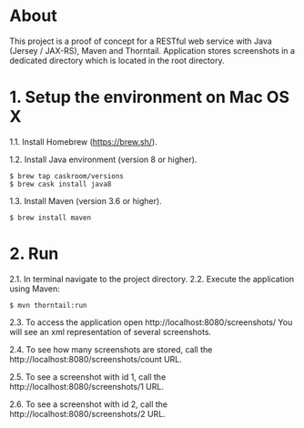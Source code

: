 # About
This project is a proof of concept for a RESTful web service with Java (Jersey / JAX-RS), Maven and Thorntail.
Application stores screenshots in a dedicated directory which is located in the root directory.

# 1. Setup the environment on Mac OS X

1.1. Install Homebrew (https://brew.sh/).

1.2. Install Java environment (version 8 or higher).
  ```
  $ brew tap caskroom/versions
  $ brew cask install java8
  ```

1.3. Install Maven (version 3.6 or higher).
  ```
  $ brew install maven
  ```

# 2. Run

2.1. In terminal navigate to the project directory.
2.2. Execute the application using Maven:
  ```
  $ mvn thorntail:run
  ```
2.3. To access the application open http://localhost:8080/screenshots/
    You will see an xml representation of several screenshots.
    
2.4. To see how many screenshots are stored, call the http://localhost:8080/screenshots/count URL.

2.5. To see a screenshot with id 1, call the http://localhost:8080/screenshots/1 URL.

2.6. To see a screenshot with id 2, call the http://localhost:8080/screenshots/2 URL.
